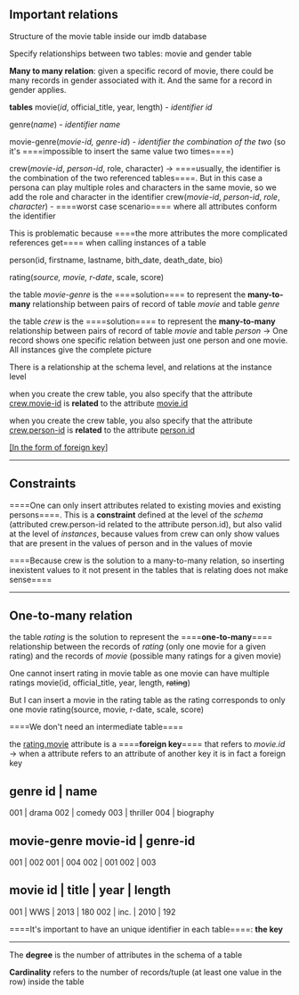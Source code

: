 ## Important relations

Structure of the movie table inside our imdb database

Specify relationships between two tables: movie and gender table

**Many to many relation**: given a specific record of movie, there could be many records in gender associated with it. And the same for a record in gender applies.

**tables**
movie(*id*, official_title, year, length) - *identifier id*

genre(*name*) - *identifier name*

movie-genre(*movie-id, genre-id*) - *identifier the combination of the two* (so it's 
====impossible to insert the same value two times====)

crew(*movie-id*, *person-id*, role, character)
$\rightarrow$ ====usually, the identifier is the combination of the two referenced tables====. But in this case a persona can play multiple roles and characters in the same movie, so we add the role and character in the identifier
crew(*movie-id*, *person-id*, *role*, *character*) - ====worst case scenario==== where all attributes conform the identifier

This is problematic because ====the more attributes the more complicated references get==== when calling instances of a table

person(id, firstname, lastname, bith_date, death_date, bio)

rating(*source, movie, r-date*, scale, score)

the table *movie-genre* is the ====solution==== to represent the **many-to-many** relationship between pairs of record of table *movie* and table *genre*

the table *crew* is the ====solution==== to represent the **many-to-many** 
relationship between pairs of record of table *movie* and table *person*
$\rightarrow$ One record shows one specific relation between just one person and one movie. All instances give the complete picture 

There is a relationship at the schema level, and relations at the instance level

when you create the crew table, you also specify that the 
attribute <u>crew.movie-id</u> is **related** to the attribute <u>movie.id</u>

when you create the crew table, you also specify that the 
attribute <u>crew.person-id</u> is **related** to the attribute <u>person.id</u>

<u>[In the form of foreign key]</u>

---

## Constraints

====One can only insert attributes related to existing movies and existing persons====. This is a **constraint** defined at the level of the *schema* (attributed crew.person-id related to the attribute person.id), but also valid at the level of *instances*, because values from crew can only show values that are present in the values of person and in the values of movie

====Because crew is the solution to a many-to-many relation, so inserting inexistent values to it not present in the tables that is relating does not make sense====

---

## One-to-many relation

the table *rating* is the solution to represent the ====**one-to-many**==== 
relationship between the records of *rating* (only one movie for a given rating) and the records of *movie* (possible many ratings for a given movie)

One cannot insert rating in movie table as one movie can have multiple ratings
movie(id, official_title, year, length, ~~rating~~)

But I can insert a movie in the rating table as the rating corresponds to only one movie
rating(source, movie, r-date, scale, score)

====We don't need an intermediate table====

the <u>rating.movie</u> attribute is a ====**foreign key**==== that refers to *movie.id*
$\rightarrow$ when a attribute refers to an attribute of another key it is in fact a foreign key


**genre**
id | name
--
001	  |  drama
002   |  comedy
003   |  thriller
004   |  biography

**movie-genre**
movie-id | genre-id
--
001         |   002
001         |   004
002         |   001
002         |   003

**movie**
id | title | year | length   
--
001  | WWS      | 2013   |    180
002  | inc.		| 2010   |    192

====It's important to have an unique identifier in each table====: **the key**

---

The **degree** is the number of attributes in the schema of a table

**Cardinality** refers to the number of records/tuple (at least one value in the row) inside the table




